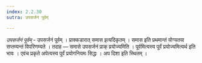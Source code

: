 ```yaml
---
index: 2.2.30
sutra: उपसर्जनं पूर्वम्

---
```

_उपसर्जनं पूर्वम्_ - उपसर्जनं पूर्वम् । प्राक्कडारात् समास इत्यदिकृतम् । समास इति प्रथमान्तं योग्यतया सप्तम्यन्तं विपरिणम्यते । तदाह — समासे उपसर्जनं प्राक् प्रयोज्यमिति । पूर्वमित्यस्य पूर्वं प्रयोज्यमित्यर्थ इति भावः । एवंच प्रकृते अपेत्यस्य पूर्वं प्रयोगनियमः सिद्धः । अप दिशा इति स्थितम् ।
